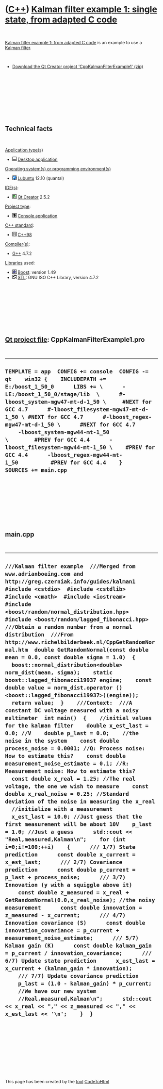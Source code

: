 



 

 

 

 

 

([C++](Cpp.md)) [Kalman filter example 1: single state, from adapted C code](CppKalmanFilterExample1.md)
==========================================================================================================

 

[Kalman filter example 1: from adapted C
code](CppKalmanFilterExample1.md) is an example to use a [Kalman
filter](CppKalmanFilter.md).

 

-   [Download the Qt Creator project
    'CppKalmanFilterExample1' (zip)](CppKalmanFilterExample1.zip)

 

 

 

 

 

Technical facts
---------------

 

[Application type(s)](CppApplication.md)

-   ![Desktop](PicDesktop.png) [Desktop
    application](CppDesktopApplication.md)

[Operating system(s) or programming environment(s)](CppOs.md)

-   ![Lubuntu](PicLubuntu.png) [Lubuntu](CppLubuntu.md) 12.10 (quantal)

[IDE(s)](CppIde.md):

-   ![Qt Creator](PicQtCreator.png) [Qt Creator](CppQtCreator.md) 2.5.2

[Project type](CppQtProjectType.md):

-   ![console](PicConsole.png) [Console
    application](CppConsoleApplication.md)

[C++ standard](CppStandard.md):

-   ![C++98](PicCpp98.png) [C++98](Cpp98.md)

[Compiler(s)](CppCompiler.md):

-   [G++](CppGpp.md) 4.7.2

[Libraries](CppLibrary.md) used:

-   ![Boost](PicBoost.png) [Boost](CppBoost.md): version 1.49
-   ![STL](PicStl.png) [STL](CppStl.md): GNU ISO C++ Library, version
    4.7.2

 

 

 

 

 

[Qt project file](CppQtProjectFile.md): CppKalmanFilterExample1.pro
--------------------------------------------------------------------

 

  ----------------------------------------------------------------------------------------------------------------------------------------------------------------------------------------------------------------------------------------------------------------------------------------------------------------------------------------------------------------------------------------------------------------------------------------------------------------------------------------------------------------------------------------------------------------
  ` TEMPLATE = app  CONFIG += console  CONFIG -= qt    win32 {    INCLUDEPATH += E:/boost_1_50_0      LIBS += \      -LE:/boost_1_50_0/stage/lib  \      #-lboost_system-mgw47-mt-d-1_50 \     #NEXT for GCC 4.7      #-lboost_filesystem-mgw47-mt-d-1_50 \ #NEXT for GCC 4.7      #-lboost_regex-mgw47-mt-d-1_50 \      #NEXT for GCC 4.7      -lboost_system-mgw44-mt-1_50 \        #PREV for GCC 4.4      -lboost_filesystem-mgw44-mt-1_50 \    #PREV for GCC 4.4      -lboost_regex-mgw44-mt-1_50          #PREV for GCC 4.4    }    SOURCES += main.cpp   `
  ----------------------------------------------------------------------------------------------------------------------------------------------------------------------------------------------------------------------------------------------------------------------------------------------------------------------------------------------------------------------------------------------------------------------------------------------------------------------------------------------------------------------------------------------------------------

 

 

 

 

 

main.cpp
--------

 

  ------------------------------------------------------------------------------------------------------------------------------------------------------------------------------------------------------------------------------------------------------------------------------------------------------------------------------------------------------------------------------------------------------------------------------------------------------------------------------------------------------------------------------------------------------------------------------------------------------------------------------------------------------------------------------------------------------------------------------------------------------------------------------------------------------------------------------------------------------------------------------------------------------------------------------------------------------------------------------------------------------------------------------------------------------------------------------------------------------------------------------------------------------------------------------------------------------------------------------------------------------------------------------------------------------------------------------------------------------------------------------------------------------------------------------------------------------------------------------------------------------------------------------------------------------------------------------------------------------------------------------------------------------------------------------------------------------------------------------------------------------------------------------------------------------------------------------------------------------------------------------------------------------------------------------------------------------------------------------------------------------------------------------------------------------------------------------------------------------------------------------------------------------------------------------------------------------------------------------------------------------------------------------------------------------------------------------------------------------------------------------------------------------------------------------------------------------------------------------------------------------------------
  ` ///Kalman filter example  ///Merged from www.adrianboeing.com and http://greg.czerniak.info/guides/kalman1    #include <cstdio>  #include <cstdlib>  #include <cmath>  #include <iostream>    #include <boost/random/normal_distribution.hpp>  #include <boost/random/lagged_fibonacci.hpp>  ///Obtain a random number from a normal distribution  ///From http://www.richelbilderbeek.nl/CppGetRandomNormal.htm  double GetRandomNormal(const double mean = 0.0, const double sigma = 1.0)  {    boost::normal_distribution<double> norm_dist(mean, sigma);    static boost::lagged_fibonacci19937 engine;    const double value = norm_dist.operator () <boost::lagged_fibonacci19937>((engine));    return value;  }    ///Context:  ///A constant DC voltage measured with a noisy multimeter  int main()  {    //initial values for the kalman filter    double x_est_last = 0.0; //V    double p_last = 0.0;    //the noise in the system    const double process_noise = 0.0001; //Q: Process noise: How to estimate this?    const double measurement_noise_estimate = 0.1; //R: Measurement noise: How to estimate this?    const double x_real = 1.25; //The real voltage, the one we wish to measure    const double x_real_noise = 0.25; //Standard deviation of the noise in measuring the x_real      //initialize with a measurement    x_est_last = 10.0; //Just guess that the first measurement will be about 10V    p_last = 1.0; //Just a guess      std::cout << "Real,measured,Kalman\n";    for (int i=0;i!=100;++i)    {      /// 1/7) State prediction      const double x_current = x_est_last;      /// 2/7) Covariance prediction      const double p_current = p_last + process_noise;      /// 3/7) Innovation (y with a squiggle above it)      const double z_measured = x_real + GetRandomNormal(0.0,x_real_noise); //the noisy measurement      const double innovation = z_measured - x_current;      /// 4/7) Innovation covariance (S)      const double innovation_covariance = p_current + measurement_noise_estimate;      /// 5/7) Kalman gain (K)      const double kalman_gain = p_current / innovation_covariance;      /// 6/7) Update state prediction      x_est_last = x_current + (kalman_gain * innovation);      /// 7/7) Update covariance prediction      p_last = (1.0 - kalman_gain) * p_current;        //We have our new system      //Real,measured,Kalman\n";      std::cout << x_real << "," << z_measured << "," << x_est_last << '\n';    }  } `
  ------------------------------------------------------------------------------------------------------------------------------------------------------------------------------------------------------------------------------------------------------------------------------------------------------------------------------------------------------------------------------------------------------------------------------------------------------------------------------------------------------------------------------------------------------------------------------------------------------------------------------------------------------------------------------------------------------------------------------------------------------------------------------------------------------------------------------------------------------------------------------------------------------------------------------------------------------------------------------------------------------------------------------------------------------------------------------------------------------------------------------------------------------------------------------------------------------------------------------------------------------------------------------------------------------------------------------------------------------------------------------------------------------------------------------------------------------------------------------------------------------------------------------------------------------------------------------------------------------------------------------------------------------------------------------------------------------------------------------------------------------------------------------------------------------------------------------------------------------------------------------------------------------------------------------------------------------------------------------------------------------------------------------------------------------------------------------------------------------------------------------------------------------------------------------------------------------------------------------------------------------------------------------------------------------------------------------------------------------------------------------------------------------------------------------------------------------------------------------------------------------------------

 

 

 

 

 





 




This page has been created by the [tool](Tools.md)
[CodeToHtml](ToolCodeToHtml.md)
